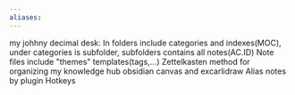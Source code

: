 ```yaml
---
aliases:
---
```


my johhny decimal desk: 
In folders include categories and indexes(MOC), under categories is subfolder, subfolders contains all notes(AC.ID) 
Note files include "themes" templates(tags,...) 
Zettelkasten method for organizing my knowledge hub 
obsidian canvas and excarlidraw
Alias notes by plugin 
Hotkeys